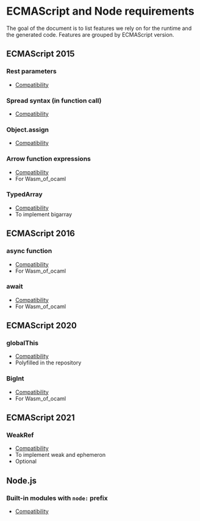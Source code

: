 # ECMAScript and Node requirements

The goal of the document is to list features we rely on for the runtime and the generated code.
Features are grouped by ECMAScript version.

## ECMAScript 2015

### Rest parameters

- [Compatibility](https://developer.mozilla.org/en-US/docs/Web/JavaScript/Reference/Functions/rest_parameters#browser_compatibility)

### Spread syntax (in function call)

- [Compatibility](https://developer.mozilla.org/en-US/docs/Web/JavaScript/Reference/Operators/Spread_syntax#browser_compatibility)

### Object.assign

- [Compatibility](https://developer.mozilla.org/en-US/docs/Web/JavaScript/Reference/Global_Objects/Object/assign#browser_compatibility)

### Arrow function expressions

- [Compatibility](https://developer.mozilla.org/en-US/docs/Web/JavaScript/Reference/Functions/Arrow_functions#browser_compatibility)
- For Wasm_of_ocaml

### TypedArray

- [Compatibility](https://developer.mozilla.org/en-US/docs/Web/JavaScript/Reference/Global_Objects/TypedArray#browser_compatibility)
- To implement bigarray

## ECMAScript 2016

### async function

- [Compatibility](https://developer.mozilla.org/en-US/docs/Web/JavaScript/Reference/Statements/async_function#browser_compatibility)
- For Wasm_of_ocaml

### await

- [Compatibility](https://developer.mozilla.org/en-US/docs/Web/JavaScript/Reference/Operators/await#browser_compatibility)
- For Wasm_of_ocaml

## ECMAScript 2020

### globalThis

- [Compatibility](https://developer.mozilla.org/en-US/docs/Web/JavaScript/Reference/Global_Objects/globalThis#browser_compatibility)
- Polyfilled in the repository

### BigInt
- [Compatibility](https://developer.mozilla.org/en-US/docs/Web/JavaScript/Reference/Global_Objects/BigInt#browser_compatibility)
- For Wasm_of_ocaml

## ECMAScript 2021

### WeakRef

- [Compatibility](https://developer.mozilla.org/en-US/docs/Web/JavaScript/Reference/Global_Objects/WeakRef#browser_compatibility)
- To implement weak and ephemeron
- Optional

## Node.js

### Built-in modules with `node:` prefix

- [Compatibility](https://nodejs.org/docs/latest/api/modules.html#built-in-modules)

